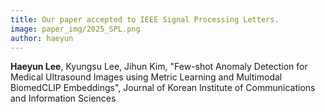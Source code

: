 ```yaml
---
title: Our paper accepted to IEEE Signal Processing Letters.
image: paper_img/2025_SPL.png
author: haeyun
---
```


**Haeyun Lee**, Kyungsu Lee, Jihun Kim, "Few-shot Anomaly Detection for Medical Ultrasound Images using Metric Learning and Multimodal BiomedCLIP Embeddings", Journal of Korean Institute of Communications and Information Sciences
